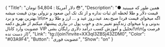 {
"Title": "دلار آمریکا  : 54,804 تومان 😳",
"Description": "● همین طور که میبینید قیمت دلار و طلا لحظه ای ثبات نداره و از تک تک این صعود و نزولی بودن قیمت میشه بهترین بهره و برد.\n\n• اگه میخوای قیمت فردا صبح،بعد عید،روز عید و ... ارز و طلا رو بدونی و یا میخوای زندگیتو تغییر بدی و خوب پول در بیاری پیشنهاد میکنم از طریق دکمه عضویت وارد کانال VIP تحلیل و آموزش کسب درآمد دلاری رایگان بشی!\n\n(فرصت و از دست نده)",
"Link": "tg://join?invite=XX3qI3ZBSj43ZDM0",
"Color": "#03A9F4",
"Button": "عضویت فوری",
"Show": "on"
}
